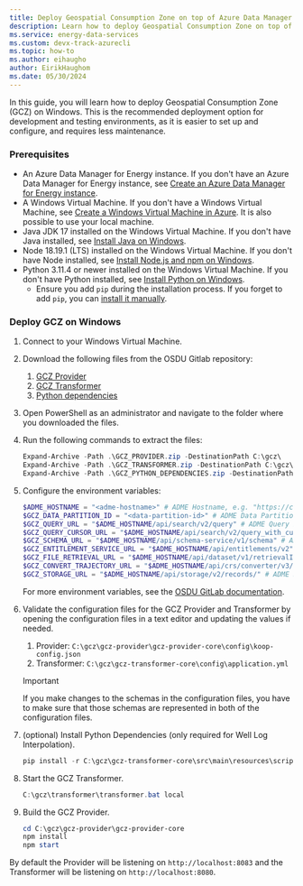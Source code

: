 ```yaml
---
title: Deploy Geospatial Consumption Zone on top of Azure Data Manager for Energy using Azure Portal
description: Learn how to deploy Geospatial Consumption Zone on top of your Azure Data Manager for Energy instance using the Azure Portal.
ms.service: energy-data-services
ms.custom: devx-track-azurecli
ms.topic: how-to
ms.author: eihaugho
author: EirikHaughom
ms.date: 05/30/2024
---
```


In this guide, you will learn how to deploy Geospatial Consumption Zone (GCZ) on Windows. This is the recommended deployment option for development and testing environments, as it is easier to set up and configure, and requires less maintenance.

### Prerequisites

- An Azure Data Manager for Energy instance. If you don't have an Azure Data Manager for Energy instance, see [Create an Azure Data Manager for Energy instance](../../quickstart-create-microsoft-energy-data-services-instance.md).
- A Windows Virtual Machine. If you don't have a Windows Virtual Machine, see [Create a Windows Virtual Machine in Azure](/azure/virtual-machines/windows/quick-create-portal). It is also possible to use your local machine.
- Java JDK 17 installed on the Windows Virtual Machine. If you don't have Java installed, see [Install Java on Windows](https://adoptium.net/temurin/releases/?version=17).
- Node 18.19.1 (LTS) installed on the Windows Virtual Machine. If you don't have Node installed, see [Install Node.js and npm on Windows](https://nodejs.org/en/blog/release/v18.19.1).
- Python 3.11.4 or newer installed on the Windows Virtual Machine. If you don't have Python installed, see [Install Python on Windows](https://www.python.org/downloads/).
    - Ensure you add `pip` during the installation process. If you forget to add `pip`, you can [install it manually](https://pip.pypa.io/en/stable/installation/).

### Deploy GCZ on Windows

1. Connect to your Windows Virtual Machine.
1. Download the following files from the OSDU Gitlab repository:
    1. [GCZ Provider](https://community.opengroup.org/api/v4/projects/528/jobs/artifacts/master/download?job=build-provider)
    1. [GCZ Transformer](https://community.opengroup.org/api/v4/projects/528/jobs/artifacts/master/download?job=build-transformer)
    1. [Python dependencies](https://community.opengroup.org/api/v4/projects/528/jobs/artifacts/master/download?job=build-python-dependencies)
1. Open PowerShell as an administrator and navigate to the folder where you downloaded the files.
1. Run the following commands to extract the files:

    ```powershell
    Expand-Archive -Path .\GCZ_PROVIDER.zip -DestinationPath C:\gcz\
    Expand-Archive -Path .\GCZ_TRANSFORMER.zip -DestinationPath C:\gcz\
    Expand-Archive -Path .\GCZ_PYTHON_DEPENDENCIES.zip -DestinationPath C:\gcz\
    ```

1. Configure the environment variables:

    ```powershell
    $ADME_HOSTNAME = "<adme-hostname>" # ADME Hostname, e.g. "https://contoso.energy.azure.com"
    $GCZ_DATA_PARTITION_ID = "<data-partition-id>" # ADME Data Partition ID, e.g. "opendes"
    $GCZ_QUERY_URL = "$ADME_HOSTNAME/api/search/v2/query" # ADME Query Endpoint
    $GCZ_QUERY_CURSOR_URL = "$ADME_HOSTNAME/api/search/v2/query_with_cursor" # ADME Query with Cursor Endpoint
    $GCZ_SCHEMA_URL = "$ADME_HOSTNAME/api/schema-service/v1/schema" # ADME Schema Endpoint
    $GCZ_ENTITLEMENT_SERVICE_URL = "$ADME_HOSTNAME/api/entitlements/v2" # ADME Entitlement Service Endpoint
    $GCZ_FILE_RETRIEVAL_URL = "$ADME_HOSTNAME/api/dataset/v1/retrievalInstructions" # ADME File Retrieval Endpoint
    $GCZ_CONVERT_TRAJECTORY_URL = "$ADME_HOSTNAME/api/crs/converter/v3/convertTrajectory" # ADME Convert Trajectory Endpoint
    $GCZ_STORAGE_URL = "$ADME_HOSTNAME/api/storage/v2/records/" # ADME Storage Endpoint
    ```

    For more environment variables, see the [OSDU GitLab documentation](https://community.opengroup.org/osdu/platform/consumption/geospatial/-/blob/master/docs/deployment/environment_variables.md).

1. Validate the configuration files for the GCZ Provider and Transformer by opening the configuration files in a text editor and updating the values if needed.
    1. Provider: `C:\gcz\gcz-provider\gcz-provider-core\config\koop-config.json`
    1. Transformer: `C:\gcz\gcz-transformer-core\config\application.yml`

    > [!IMPORTANT]
    > If you make changes to the schemas in the configuration files, you have to make sure that those schemas are represented in both of the configuration files.

1. (optional) Install Python Dependencies (only required for Well Log Interpolation).

    ```powershell
    pip install -r C:\gcz\gcz-transformer-core\src\main\resources\script\requirements.txt --no-index --find-links python-dependencies
    ```

1. Start the GCZ Transformer.

    ```powershell
    C:\gcz\transformer\transformer.bat local
    ```

1. Build the GCZ Provider.

    ```powershell
    cd C:\gcz\gcz-provider\gcz-provider-core
    npm install
    npm start
    ```

By default the Provider will be listening on `http://localhost:8083` and the Transformer will be listening on `http://localhost:8080`.
